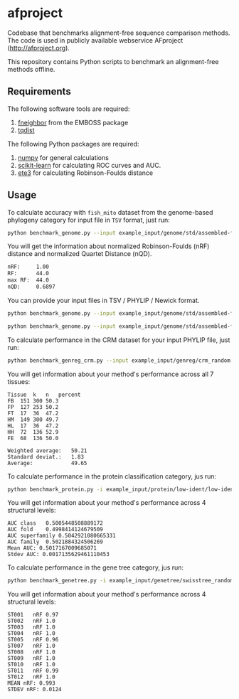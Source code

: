 # afproject
Codebase that benchmarks alignment-free sequence comparison methods. The code is used in publicly available webservice AFproject (http://afproject.org). 

This repository contains Python scripts to benchmark an alignment-free methods offline.

## Requirements
The following software tools are required:

1. [fneighbor](http://emboss.sourceforge.net/apps/cvs/embassy/phylipnew/fneighbor.html) from the EMBOSS package
2. [tqdist](http://users-cs.au.dk/cstorm/software/tqdist/)

The following Python packages are required:

1. [numpy](http://www.numpy.org/) for general calculations
2. [scikit-learn](https://scikit-learn.org/stable/) for calculating ROC curves and AUC.
3. [ete3](http://etetoolkit.org/) for calculating Robinson-Foulds distance

## Usage

To calculate accuracy with `fish_mito` dataset from the genome-based phylogeny category for input file in `TSV` format, just run:

```bash
python benchmark_genome.py --input example_input/genome/std/assembled-fish_mito_random.tsv --format tsv --reference fish_mito
```

You will get the information about normalized Robinson-Foulds (nRF) distance and normalized Quartet Distance (nQD).

```bash
nRF:     1.00
RF:      44.0
max RF:  44.0
nQD:     0.6897
```

You can provide your input files in TSV / PHYLIP / Newick format.

```bash
python benchmark_genome.py --input example_input/genome/std/assembled-fish_mito_random.phy --format phylip --reference fish_mito
```

```bash
python benchmark_genome.py --input example_input/genome/std/assembled-fish_mito_random.newick --format phylip --reference fish_mito
```

To calculate performance in the CRM dataset for your input PHYLIP file, just run:

```bash
python benchmark_genreg_crm.py --input example_input/genreg/crm_random.phy --format phylip
```

You will get information about your method's performance across all 7 tissues:

```
Tissue	k	n	percent
FB	151	300	50.3
FP	127	253	50.2
FT	17	36	47.2
HM	149	300	49.7
HL	17	36	47.2
HH	72	136	52.9
FE	68	136	50.0

Weighted average:	50.21
Standard deviat.:	1.83
Average:         	49.65
```

To calculate performance in the protein classification category, jus run:

```bash
python benchmark_protein.py -i example_input/protein/low-ident/low-ident_random.tsv -f tsv -r low-ident
```

You will get information about your method's performance across 4 structural levels:

```
AUC	class	0.5005448508889172
AUC	fold	0.4998414124679509
AUC	superfamily	0.5042921080665331
AUC	family	0.5021884324506269
Mean AUC: 0.5017167009685071
Stdev AUC: 0.0017135629461110453
```


To calculate performance in the gene tree category, jus run:

```bash
python benchmark_genetree.py -i example_input/genetree/swisstree_random.tsv -f tsv
```

You will get information about your method's performance across 4 structural levels:

```
ST001	nRF	0.97
ST002	nRF	1.0
ST003	nRF	1.0
ST004	nRF	1.0
ST005	nRF	0.96
ST007	nRF	1.0
ST008	nRF	1.0
ST009	nRF	1.0
ST010	nRF	1.0
ST011	nRF	0.99
ST012	nRF	1.0
MEAN nRF: 0.993
STDEV nRF: 0.0124
```

